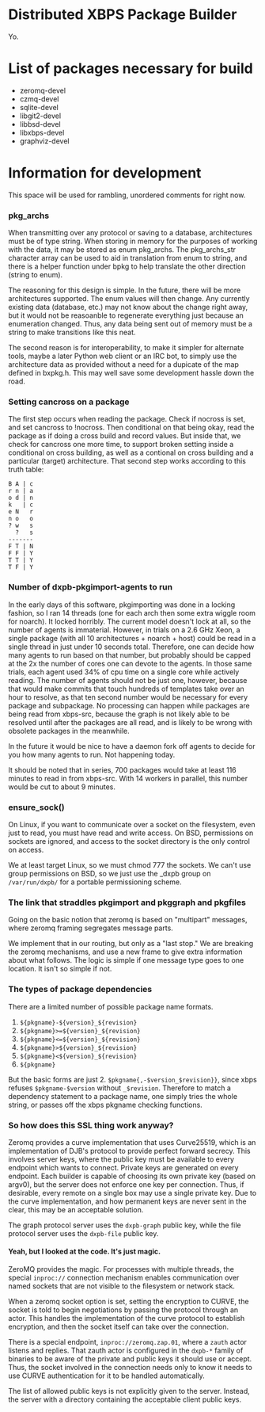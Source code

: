 # Distributed XBPS Package Builder

Yo.

# List of packages necessary for build

- zeromq-devel
- czmq-devel
- sqlite-devel
- libgit2-devel
- libbsd-devel
- libxbps-devel
- graphviz-devel

# Information for development

This space will be used for rambling, unordered comments for right now.

### pkg_archs

When transmitting over any protocol or saving to a database, architectures must
be of type string. When storing in memory for the purposes of working with the
data, it may be stored as enum pkg_archs. The pkg_archs_str character array
can be used to aid in translation from enum to string, and there is a helper
function under bpkg to help translate the other direction (string to enum).

The reasoning for this design is simple. In the future, there will be more
architectures supported. The enum values will then change. Any currently
existing data (database, etc.) may not know about the change right away,
but it would not be reasoanble to regenerate everything just because an
enumeration changed.  Thus, any data being sent out of memory must be a
string to make transitions like this neat.

The second reason is for interoperability, to make it simpler for alternate
tools, maybe a later Python web client or an IRC bot, to simply use the
architecture data as provided without a need for a dupicate of the map defined
in bxpkg.h. This may well save some development hassle down the road.

### Setting cancross on a package

The first step occurs when reading the package. Check if nocross is set, and
set cancross to !nocross. Then conditional on that being okay, read the package
as if doing a cross build and record values. But inside that, we check for
cancross one more time, to support broken setting inside a conditional on cross
building, as well as a contional on cross building and a particular (target)
architecture. That second step works according to this truth table:

```
B A | c
r n | a
o d | n
k   | c
e N   r
n o   o
? w   s
  ?   s
-------
F T | N
F F | Y
T T | Y
T F | Y
```

### Number of dxpb-pkgimport-agents to run

In the early days of this software, pkgimporting was done in a locking fashion,
so I ran 14 threads (one for each arch then some extra wiggle room for noarch).
It locked horribly. The current model doesn't lock at all, so the number of
agents is immaterial. However, in trials on a 2.6 GHz Xeon, a single package
(with all 10 architectures + noarch + host) could be read in a single thread in
just under 10 seconds total. Therefore, one can decide how many agents to run
based on that number, but probably should be capped at the 2x the number of
cores one can devote to the agents. In those same trials, each agent used 34%
of cpu time on a single core while actively reading. The number of agents
should not be just one, however, because that would make commits that touch
hundreds of templates take over an hour to resolve, as that ten second number
would be necessary for every package and subpackage. No processing can happen
while packages are being read from xbps-src, because the graph is not likely
able to be resolved until after the packages are all read, and is likely to be
wrong with obsolete packages in the meanwhile.

In the future it would be nice to have a daemon fork off agents to decide for
you how many agents to run. Not happening today.

It should be noted that in series, 700 packages would take at least 116 minutes
to read in from xbps-src. With 14 workers in parallel, this number would be cut
to about 9 minutes.

### ensure_sock()

On Linux, if you want to communicate over a socket on the filesystem, even just
to read, you must have read and write access. On BSD, permissions on sockets
are ignored, and access to the socket directory is the only control on access.

We at least target Linux, so we must chmod 777 the sockets. We can't use
group permissions on BSD, so we just use the _dxpb group on `/var/run/dxpb/`
for a portable permissioning scheme.

### The link that straddles pkgimport and pkggraph and pkgfiles

Going on the basic notion that zeromq is based on "multipart" messages, where
zeromq framing segregates message parts.

We implement that in our routing, but only as a "last stop." We are breaking
the zeromq mechanisms, and use a new frame to give extra information about what
follows. The logic is simple if one message type goes to one location. It isn't
so simple if not.

### The types of package dependencies

There are a limited number of possible package name formats.
1. `${pkgname}-${version}_${revision}`
1. `${pkgname}>=${version}_${revision}`
1. `${pkgname}<=${version}_${revision}`
1. `${pkgname}>${version}_${revision}`
1. `${pkgname}<${version}_${revision}`
1. `${pkgname}`

But the basic forms are just 2. `$pkgname{,-$version_$revision}}`, since xbps
refuses `$pkgname-$version` without `_$revision`.
Therefore to match a dependency statement to a package name, one simply tries
the whole string, or passes off the xbps pkgname checking functions.
### So how does this SSL thing work anyway?

Zeromq provides a curve implementation that uses Curve25519, which is an
implementation of DJB's protocol to provide perfect forward secrecy. This
involves server keys, where the public key must be available to every endpoint
which wants to connect. Private keys are generated on every endpoint. Each
builder is capable of choosing its own private key (based on argv0), but the
server does not enforce one key per connection. Thus, if desirable, every
remote on a single box may use a single private key. Due to the curve
implementation, and how permanent keys are never sent in the clear, this may be
an acceptable solution.

The graph protocol server uses the `dxpb-graph` public key, while the file
protocol server uses the `dxpb-file` public key.

#### Yeah, but I looked at the code. It's just magic.

ZeroMQ provides the magic. For processes with multiple threads, the
special `inproc://` connection mechanism enables communication over named
sockets that are not visible to the filesystem or network stack.

When a zeromq socket option is set, setting the encryption to CURVE, the socket
is told to begin negotiations by passing the protocol through an actor. This
handles the implementation of the curve protocol to establish encryption, and
then the socket itself can take over the connection.

There is a special endpoint, `inproc://zeromq.zap.01`, where a `zauth` actor
listens and replies. That zauth actor is configured in the `dxpb-*` family
of binaries to be aware of the private and public keys it should use or accept.
Thus, the socket involved in the connection needs only to know it needs to use
CURVE authentication for it to be handled automatically.

The list of allowed public keys is not explicitly given to the server. Instead,
the server with a directory containing the acceptable client public keys.
